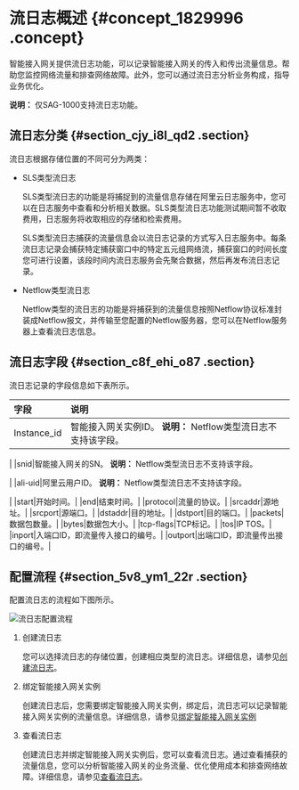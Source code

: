 # 流日志概述 {#concept_1829996 .concept}

智能接入网关提供流日志功能，可以记录智能接入网关的传入和传出流量信息。帮助您监控网络流量和排查网络故障。此外，您可以通过流日志分析业务构成，指导业务优化。

**说明：** 仅SAG-1000支持流日志功能。

## 流日志分类 {#section_cjy_i8l_qd2 .section}

流日志根据存储位置的不同可分为两类：

-   SLS类型流日志

    SLS类型流日志的功能是将捕捉到的流量信息存储在阿里云日志服务中，您可以在日志服务中查看和分析相关数据。SLS类型流日志功能测试期间暂不收取费用，日志服务将收取相应的存储和检索费用。

    SLS类型流日志捕获的流量信息会以流日志记录的方式写入日志服务中。每条流日志记录会捕获特定捕获窗口中的特定五元组网络流，捕获窗口的时间长度您可进行设置，该段时间内流日志服务会先聚合数据，然后再发布流日志记录。

-   Netflow类型流日志

    Netflow类型的流日志的功能是将捕获到的流量信息按照Netflow协议标准封装成Netflow报文，并传输至您配置的Netflow服务器，您可以在Netflow服务器上查看流日志信息。


## 流日志字段 {#section_c8f_ehi_o87 .section}

流日志记录的字段信息如下表所示。

|字段|说明|
|:-|:-|
|Instance\_id|智能接入网关实例ID。 **说明：** Netflow类型流日志不支持该字段。

 |
|snid|智能接入网关的SN。 **说明：** Netflow类型流日志不支持该字段。

 |
|ali-uid|阿里云用户ID。 **说明：** Netflow类型流日志不支持该字段。

 |
|start|开始时间。|
|end|结束时间。|
|protocol|流量的协议。|
|srcaddr|源地址。|
|srcport|源端口。|
|dstaddr|目的地址。|
|dstport|目的端口。|
|packets|数据包数量。|
|bytes|数据包大小。|
|tcp-flags|TCP标记。|
|tos|IP TOS。|
|inport|入端口ID，即流量传入接口的编号。|
|outport|出端口ID，即流量传出接口的编号。|

## 配置流程 {#section_5v8_ym1_22r .section}

配置流日志的流程如下图所示。

![流日志配置流程](http://static-aliyun-doc.oss-cn-hangzhou.aliyuncs.com/assets/img/1448964/156879712757129_zh-CN.png)

1.  创建流日志

    您可以选择流日志的存储位置，创建相应类型的流日志。详细信息，请参见[创建流日志](intl.zh-CN/流日志/创建流日志.md#)。

2.  绑定智能接入网关实例

    创建流日志后，您需要绑定智能接入网关实例，绑定后，流日志可以记录智能接入网关实例的流量信息。详细信息，请参见[绑定智能接入网关实例](intl.zh-CN/流日志/绑定智能接入网关实例.md#)

3.  查看流日志

    创建流日志并绑定智能接入网关实例后，您可以查看流日志。通过查看捕获的流量信息，您可以分析智能接入网关的业务流量、优化使用成本和排查网络故障。详细信息，请参见[查看流日志](intl.zh-CN/流日志/查看流日志.md#)。


